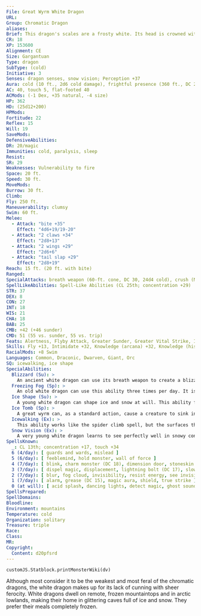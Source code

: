 ```yaml
---
File: Great Wyrm White Dragon
URL: 
Group: Chromatic Dragon
aliases: 
Brief: This dragon's scales are a frosty white. Its head is crowned with slender horns, with a thin membrane stretched between them.
CR: 18
XP: 153600
Alignment: CE
Size: Gargantuan
Type: dragon
SubType: (cold)
Initiative: 3
Senses: dragon senses, snow vision; Perception +37
Aura: cold (10 ft., 2d6 cold damage), frightful presence (360 ft., DC 26)
AC: 40, touch 5, flat-footed 40
ACMods: (-1 Dex, +35 natural, -4 size)
HP: 362
HD: (25d12+200)
HPMods: 
Fortitude: 22
Reflex: 15
Will: 19
SaveMods: 
DefensiveAbilities: 
DR: 20/magic
Immunities: cold, paralysis, sleep
Resist: 
SR: 29
Weaknesses: Vulnerability to fire
Space: 20 ft.
Speed: 30 ft.
MoveMods: 
Burrow: 30 ft.
Climb: 
Fly: 250 ft.
Maneuverability: clumsy
Swim: 60 ft.
Melee: 
  - Attack: "bite +35"
    Effect: "4d6+19/19-20"
  - Attack: "2 claws +34"
    Effect: "2d8+13"
  - Attack: "2 wings +29"
    Effect: "2d6+6"
  - Attack: "tail slap +29"
    Effect: "2d8+19"
Reach: 15 ft. (20 ft. with bite)
Ranged: 
SpecialAttacks: breath weapon (60-ft. cone, DC 30, 24d4 cold), crush (Medium creatures, DC 30, 4d6+19), freezing fog (3/day, DC 20), ice tomb (1/day, DC 23), tail sweep (Small creatures, DC 30, 2d6+19)
SpellLikeAbilities: Spell-Like Abilities (CL 25th; concentration +29)  At will-control weather, fog cloud, gust of wind, wall of ice (DC 18)
STR: 37
DEX: 8
CON: 27
INT: 18
WIS: 21
CHA: 18
BAB: 25
CMB: +42 (+46 sunder)
CMD: 51 (55 vs. sunder, 55 vs. trip)
Feats: Alertness, Flyby Attack, Greater Sunder, Greater Vital Strike, Improved Critical (bite), Improved Initiative, Improved Sunder, Improved Vital Strike, Lightning Reflexes, Power Attack, Vital Strike, Weapon Focus (bite), Wingover
Skills: Fly +13, Intimidate +32, Knowledge (arcana) +32, Knowledge (history) +32, Perception +37, Sense Motive +37, Spellcraft +32, Stealth +15, Survival +33, Swim +43
RacialMods: +8 Swim
Languages: Common, Draconic, Dwarven, Giant, Orc
SQ: icewalking, ice shape
SpecialAbilities:
  Blizzard (Su): >
    An ancient white dragon can use its breath weapon to create a blizzard in the area around it as a standard action. This creates heavy snow conditions in a 50-foot radius for 1 minute, centered on the dragon. This snow slows movement (4 squares of movement per square entered) and limits vision as fog does.
  Freezing Fog (Sp): >
    An old white dragon can use this ability three times per day. It is similar to an acid fog spell but deals cold damage instead of acid damage. It also causes a rime of slippery ice to form on any surface the fog touches, creating the effect of a grease spell. The dragon is immune to the grease effect because of its icewalking ability. This ability is the equivalent of a 6th-level spell.
  Ice Shape (Su): >
    A young white dragon can shape ice and snow at will. This ability functions as stone shape, but only targeting ice and snow, not stone. A white dragon's caster level for this effect is equal to its Hit Dice.
  Ice Tomb (Sp): >
    A great wyrm can, as a standard action, cause a creature to sink into ice. This works as imprisonment, but only while the target is touching an icy surface. A white dragon can use this ability once per day (CL equals dragon's HD). Targets entombed by this ability can be freed by casting freedom or by physically freeing the creature from the ice (Hardness 0, 360 hit points). The save DC is Charisma-based.
  Icewalking (Ex): >
    This ability works like the spider climb spell, but the surfaces the dragon climbs must be icy. The dragon can move across icy surfaces without penalty and does not need to make Acrobatics checks to run or charge on ice.
  Snow Vision (Ex): >
    A very young white dragon learns to see perfectly well in snowy conditions. A white dragon does not suffer any penalties to Perception checks while in snow.
SpellsKnown:
  _: CL 13th; concentration +17, touch +34
  6 (4/day): [ guards and wards, mislead ]
  5 (6/day): [ feeblemind, hold monster, wall of force ]
  4 (7/day): [ blink, charm monster (DC 18), dimension door, stoneskin ]
  3 (7/day): [ dispel magic, displacement, lightning bolt (DC 17), slow ]
  2 (7/day): [ blur, fog cloud, invisibility, resist energy, see invisibility ]
  1 (7/day): [ alarm, grease (DC 15), magic aura, shield, true strike ]
  0 (at will): [ acid splash, dancing lights, detect magic, ghost sound, mage hand, mending, message, ray of frost, resistance ]
SpellsPrepared: 
SpellDomains: 
Bloodline: 
Environment: mountains
Temperature: cold
Organization: solitary
Treasure: triple
Race: 
Class: 
MR: 
Copyright:
  Content: d20pfsrd
---
```

```dataviewjs
customJS.Statblock.printMonsterWiki(dv)
```
Although most consider it to be the weakest and most feral of the chromatic dragons, the white dragon makes up for its lack of cunning with sheer ferocity. White dragons dwell on remote, frozen mountaintops and in arctic lowlands, making their home in glittering caves full of ice and snow. They prefer their meals completely frozen.

